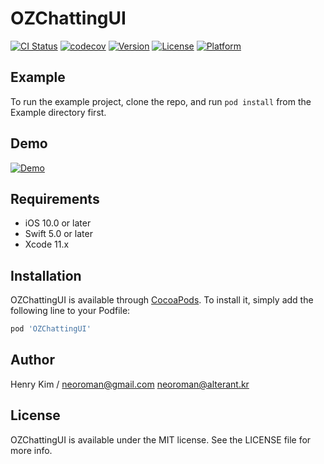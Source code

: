 # OZChattingUI

[![CI Status](https://www.travis-ci.com/neoroman/OZChattingUI.svg?branch=master)](https://www.travis-ci.com/neoroman/OZChattingUI)
[![codecov](https://codecov.io/gh/neoroman/OZChattingUI/branch/master/graph/badge.svg?token=SV3KFCAXG4)](https://codecov.io/gh/neoroman/OZChattingUI)
[![Version](https://img.shields.io/cocoapods/v/OZChattingUI.svg?style=flat)](https://cocoapods.org/pods/OZChattingUI)
[![License](https://img.shields.io/cocoapods/l/OZChattingUI.svg?style=flat)](https://cocoapods.org/pods/OZChattingUI)
[![Platform](https://img.shields.io/cocoapods/p/OZChattingUI.svg?style=flat)](https://cocoapods.org/pods/OZChattingUI)

## Example

To run the example project, clone the repo, and run `pod install` from the Example directory first.


## Demo
[![Demo](https://github.com/neoroman/OZChattingUI/blob/master/Demo/demo-OZChattingUI.gif?raw=true)](https://github.com/neoroman/OZChattingUI/blob/master/Demo/demo-OZChattingUI.gif?raw=true)


## Requirements
- iOS 10.0 or later
- Swift 5.0 or later
- Xcode 11.x

## Installation

OZChattingUI is available through [CocoaPods](https://cocoapods.org). To install
it, simply add the following line to your Podfile:

```ruby
pod 'OZChattingUI'
```

## Author

Henry Kim /  neoroman@gmail.com neoroman@alterant.kr

## License

OZChattingUI is available under the MIT license. See the LICENSE file for more info.
